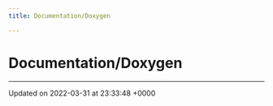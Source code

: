 ```yaml
---
title: Documentation/Doxygen

---
```


# Documentation/Doxygen








-------------------------------

Updated on 2022-03-31 at 23:33:48 +0000
